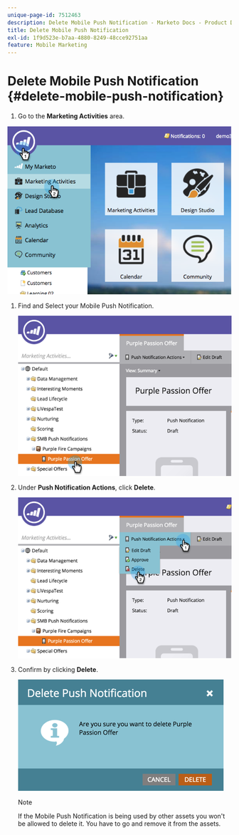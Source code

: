 ```yaml
---
unique-page-id: 7512463
description: Delete Mobile Push Notification - Marketo Docs - Product Documentation
title: Delete Mobile Push Notification
exl-id: 1f9d523e-b7aa-4880-8249-48cce92751aa
feature: Mobile Marketing
---
```

# Delete Mobile Push Notification {#delete-mobile-push-notification}

1. Go to the **Marketing Activities** area.

![](assets/image2015-4-22-18-3a42-3a36.png)

1. Find and Select your Mobile Push Notification.

   ![](assets/image2015-4-22-18-3a43-3a21.png)

1. Under **Push Notification Actions**, click **Delete**.

   ![](assets/image2015-4-22-18-3a43-3a38.png)

1. Confirm by clicking **Delete**.

   ![](assets/image2015-4-22-18-3a43-3a51.png)

   >[!NOTE]
   >
   >If the Mobile Push Notification is being used by other assets you won't be allowed to delete it. You have to go and remove it from the assets.
